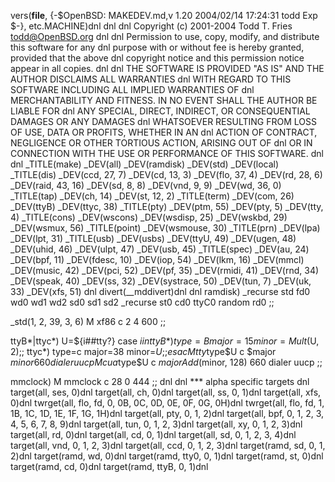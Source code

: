 vers(__file__,
	{-$OpenBSD: MAKEDEV.md,v 1.20 2004/02/14 17:24:31 todd Exp $-},
etc.MACHINE)dnl
dnl
dnl Copyright (c) 2001-2004 Todd T. Fries <todd@OpenBSD.org>
dnl
dnl Permission to use, copy, modify, and distribute this software for any
dnl purpose with or without fee is hereby granted, provided that the above
dnl copyright notice and this permission notice appear in all copies.
dnl
dnl THE SOFTWARE IS PROVIDED "AS IS" AND THE AUTHOR DISCLAIMS ALL WARRANTIES
dnl WITH REGARD TO THIS SOFTWARE INCLUDING ALL IMPLIED WARRANTIES OF
dnl MERCHANTABILITY AND FITNESS. IN NO EVENT SHALL THE AUTHOR BE LIABLE FOR
dnl ANY SPECIAL, DIRECT, INDIRECT, OR CONSEQUENTIAL DAMAGES OR ANY DAMAGES
dnl WHATSOEVER RESULTING FROM LOSS OF USE, DATA OR PROFITS, WHETHER IN AN
dnl ACTION OF CONTRACT, NEGLIGENCE OR OTHER TORTIOUS ACTION, ARISING OUT OF
dnl OR IN CONNECTION WITH THE USE OR PERFORMANCE OF THIS SOFTWARE.
dnl
dnl
_TITLE(make)
_DEV(all)
_DEV(ramdisk)
_DEV(std)
_DEV(local)
_TITLE(dis)
_DEV(ccd, 27, 7)
_DEV(cd, 13, 3)
_DEV(flo, 37, 4)
_DEV(rd, 28, 6)
_DEV(raid, 43, 16)
_DEV(sd, 8, 8)
_DEV(vnd, 9, 9)
_DEV(wd, 36, 0)
_TITLE(tap)
_DEV(ch, 14)
_DEV(st, 12, 2)
_TITLE(term)
_DEV(com, 26)
_DEV(ttyB)
_DEV(ttyc, 38)
_TITLE(pty)
_DEV(ptm, 55)
_DEV(pty, 5)
_DEV(tty, 4)
_TITLE(cons)
_DEV(wscons)
_DEV(wsdisp, 25)
_DEV(wskbd, 29)
_DEV(wsmux, 56)
_TITLE(point)
_DEV(wsmouse, 30)
_TITLE(prn)
_DEV(lpa)
_DEV(lpt, 31)
_TITLE(usb)
_DEV(usbs)
_DEV(ttyU, 49)
_DEV(ugen, 48)
_DEV(uhid, 46)
_DEV(ulpt, 47)
_DEV(usb, 45)
_TITLE(spec)
_DEV(au, 24)
_DEV(bpf, 11)
_DEV(fdesc, 10)
_DEV(iop, 54)
_DEV(lkm, 16)
_DEV(mmcl)
_DEV(music, 42)
_DEV(pci, 52)
_DEV(pf, 35)
_DEV(rmidi, 41)
_DEV(rnd, 34)
_DEV(speak, 40)
_DEV(ss, 32)
_DEV(systrace, 50)
_DEV(tun, 7)
_DEV(uk, 33)
_DEV(xfs, 51)
dnl
divert(__mddivert)dnl
dnl
ramdisk)
	_recurse std fd0 wd0 wd1 wd2 sd0 sd1 sd2
	_recurse st0 cd0 ttyC0 random rd0
	;;

_std(1, 2, 39, 3, 6)
	M xf86		c 2 4 600
	;;

ttyB*|ttyc*)
	U=${i##tty?}
	case $i in
	ttyB*)	type=B major=15 minor=Mult($U, 2);;
	ttyc*)	type=c major=38 minor=$U;;
	esac
	M tty$type$U c $major $minor 660 dialer uucp
	M cua$type$U c $major Add($minor, 128) 660 dialer uucp
	;;

mmclock)
	M mmclock c 28 0 444
	;;
dnl
dnl *** alpha specific targets
dnl
target(all, ses, 0)dnl
target(all, ch, 0)dnl
target(all, ss, 0, 1)dnl
target(all, xfs, 0)dnl
twrget(all, flo, fd, 0, 0B, 0C, 0D, 0E, 0F, 0G, 0H)dnl
twrget(all, flo, fd, 1, 1B, 1C, 1D, 1E, 1F, 1G, 1H)dnl
target(all, pty, 0, 1, 2)dnl
target(all, bpf, 0, 1, 2, 3, 4, 5, 6, 7, 8, 9)dnl
target(all, tun, 0, 1, 2, 3)dnl
target(all, xy, 0, 1, 2, 3)dnl
target(all, rd, 0)dnl
target(all, cd, 0, 1)dnl
target(all, sd, 0, 1, 2, 3, 4)dnl
target(all, vnd, 0, 1, 2, 3)dnl
target(all, ccd, 0, 1, 2, 3)dnl
target(ramd, sd, 0, 1, 2)dnl
target(ramd, wd, 0)dnl
target(ramd, tty0, 0, 1)dnl
target(ramd, st, 0)dnl
target(ramd, cd, 0)dnl
target(ramd, ttyB, 0, 1)dnl
